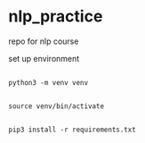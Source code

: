 # nlp_practice
repo for nlp course

<h> set up environment </h>
<p><code> 
python3 -m venv venv
  <br />
source venv/bin/activate
  <br />
pip3 install -r requirements.txt
</code></p>

